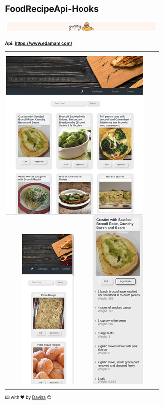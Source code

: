 # FoodRecipeApi-Hooks
<img src="./src/assets/img/hero.png" width="500"></a>
#### Api: https://www.edamam.com/
______
<p align="center" >
<img src="./src//assets/img/web.png" width="450"></a> 
&nbsp &nbsp &nbsp &nbsp &nbsp &nbsp &nbsp
<img src="./src/assets/img/mvl.png" width="170"></a>
&nbsp &nbsp &nbsp &nbsp &nbsp &nbsp &nbsp
<img src="./src/assets/img/ingredients.png" width="170"></a>
</p>

___
 ⌨️ with ❤️ by [Davina](https://www.linkedin.com/in/davinamedina/) 😊

